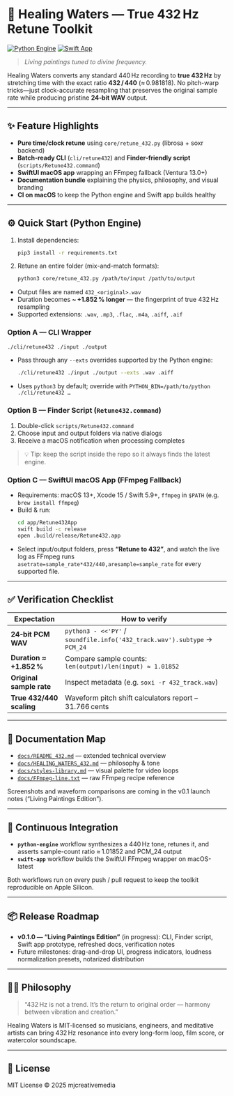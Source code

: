 # 🌊 Healing Waters — True 432 Hz Retune Toolkit

[![Python Engine](https://github.com/mjcreativemedia/healing-waters/actions/workflows/python.yml/badge.svg)](https://github.com/mjcreativemedia/healing-waters/actions/workflows/python.yml)
[![Swift App](https://github.com/mjcreativemedia/healing-waters/actions/workflows/swift.yml/badge.svg)](https://github.com/mjcreativemedia/healing-waters/actions/workflows/swift.yml)

> *Living paintings tuned to divine frequency.*

Healing Waters converts any standard 440 Hz recording to **true 432 Hz** by stretching time with the exact ratio **432 / 440** (≈ 0.981818). No pitch-warp tricks—just clock-accurate resampling that preserves the original sample rate while producing pristine **24‑bit WAV** output.

---

## ✨ Feature Highlights
- **Pure time/clock retune** using `core/retune_432.py` (librosa + soxr backend)
- **Batch-ready CLI** (`cli/retune432`) and **Finder-friendly script** (`scripts/Retune432.command`)
- **SwiftUI macOS app** wrapping an FFmpeg fallback (Ventura 13.0+)
- **Documentation bundle** explaining the physics, philosophy, and visual branding
- **CI on macOS** to keep the Python engine and Swift app builds healthy

---

## ⚙️ Quick Start (Python Engine)
1. Install dependencies:
   ```bash
   pip3 install -r requirements.txt
   ```
2. Retune an entire folder (mix-and-match formats):
   ```bash
   python3 core/retune_432.py /path/to/input /path/to/output
   ```

- Output files are named `432_<original>.wav`
- Duration becomes **~ +1.852 % longer** — the fingerprint of true 432 Hz resampling
- Supported extensions: `.wav`, `.mp3`, `.flac`, `.m4a`, `.aiff`, `.aif`

### Option A — CLI Wrapper
```bash
./cli/retune432 ./input ./output
```
- Pass through any `--exts` overrides supported by the Python engine:
  ```bash
  ./cli/retune432 ./input ./output --exts .wav .aiff
  ```
- Uses `python3` by default; override with `PYTHON_BIN=/path/to/python ./cli/retune432 …`

### Option B — Finder Script (`Retune432.command`)
1. Double-click `scripts/Retune432.command`
2. Choose input and output folders via native dialogs
3. Receive a macOS notification when processing completes

> 💡 Tip: keep the script inside the repo so it always finds the latest engine.

### Option C — SwiftUI macOS App (FFmpeg Fallback)
- Requirements: macOS 13+, Xcode 15 / Swift 5.9+, `ffmpeg` in `$PATH` (e.g. `brew install ffmpeg`)
- Build & run:
  ```bash
  cd app/Retune432App
  swift build -c release
  open .build/release/Retune432.app
  ```
- Select input/output folders, press **“Retune to 432”**, and watch the live log as FFmpeg runs `asetrate=sample_rate*432/440,aresample=sample_rate` for every supported file.

---

## ✅ Verification Checklist
| Expectation | How to verify |
|-------------|---------------|
| **24‑bit PCM WAV** | `python3 - <<'PY'` / `soundfile.info('432_track.wav').subtype` → `PCM_24` |
| **Duration ≈ +1.852 %** | Compare sample counts: `len(output)/len(input) ≈ 1.01852` |
| **Original sample rate** | Inspect metadata (e.g. `soxi -r 432_track.wav`) |
| **True 432/440 scaling** | Waveform pitch shift calculators report –31.766 cents |

---

## 🧭 Documentation Map
- [`docs/README_432.md`](docs/README_432.md) — extended technical overview
- [`docs/HEALING_WATERS_432.md`](docs/HEALING_WATERS_432.md) — philosophy & tone
- [`docs/styles-library.md`](docs/styles-library.md) — visual palette for video loops
- [`docs/FFmpeg-line.txt`](docs/FFmpeg-line.txt) — raw FFmpeg recipe reference

Screenshots and waveform comparisons are coming in the v0.1 launch notes (“Living Paintings Edition”).

---

## 🧪 Continuous Integration
- **`python-engine`** workflow synthesizes a 440 Hz tone, retunes it, and asserts sample-count ratio ≈ 1.01852 and PCM_24 output
- **`swift-app`** workflow builds the SwiftUI FFmpeg wrapper on macOS-latest

Both workflows run on every push / pull request to keep the toolkit reproducible on Apple Silicon.

---

## 📦 Release Roadmap
- **v0.1.0 — “Living Paintings Edition”** (in progress): CLI, Finder script, Swift app prototype, refreshed docs, verification notes
- Future milestones: drag-and-drop UI, progress indicators, loudness normalization presets, notarized distribution

---

## 🧘‍♂️ Philosophy
> “432 Hz is not a trend. It’s the return to original order — harmony between vibration and creation.”

Healing Waters is MIT-licensed so musicians, engineers, and meditative artists can bring 432 Hz resonance into every long-form loop, film score, or watercolor soundscape.

---

## 📄 License
MIT License © 2025 mjcreativemedia
